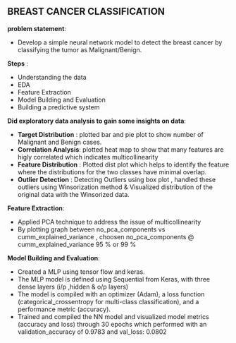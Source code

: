 
## **BREAST CANCER CLASSIFICATION**
**problem statement**:
* Develop a simple neural network model to detect the breast cancer by classifying the tumor as Malignant/Benign.

**Steps** :
* Understanding the data
* EDA
* Feature Extraction
* Model Building and Evaluation
* Building a predictive system

**Did exploratory data analysis to gain some insights on data**:
 * **Target Distribution** : plotted bar and pie plot to show number of Malignant and Benign cases.
 * **Correlation Analysis**: plotted heat map to show that many features are higly correlated which indicates multicollinearity
 * **Feature Distribution** : Plotted dist plot which helps to identify the feature  where the distributions for the two classes have minimal overlap.
 * **Outlier Detection** : Detecting Outliers using box plot , handled these outliers using Winsorization method & Visualized distribution of the original data with the Winsorized data.

**Feature Extraction**:
 * Applied PCA technique to address the issue of multicollinearity
 * By plotting graph between no_pca_components vs cumm_explained_variance , choosen no_pca_components @ cumm_explained_variance 95 % or 99 %

**Model Building and Evaluation**:
 * Created a MLP using tensor flow and keras.
 * The MLP model is defined using Sequential from Keras, with three dense layers (i/p ,hidden & o/p layers)
 * The model is compiled with an optimizer (Adam), a loss function (categorical_crossentropy for multi-class classification), and a performance metric (accuracy).
 * Trained and compiled the NN model and visualized model metrics (accuracy and loss) through 30 epochs which performed with an validation_accuracy of 0.9783 and val_loss: 0.0802

  

